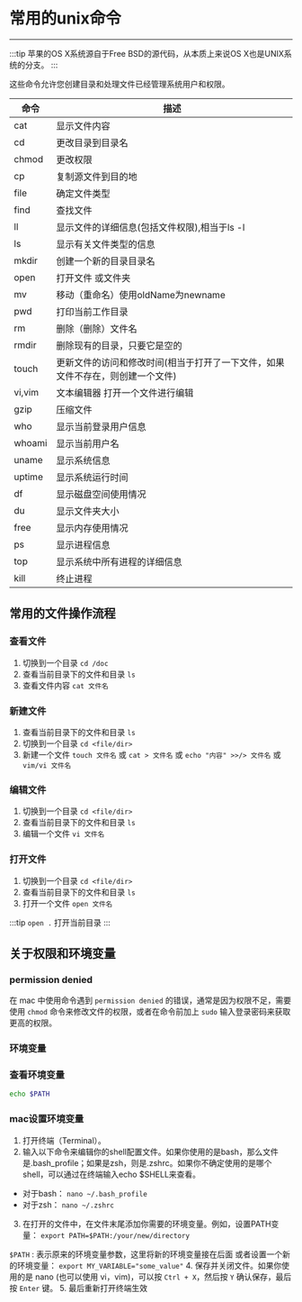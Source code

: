 # 常用的unix命令

---

:::tip
苹果的OS X系统源自于Free BSD的源代码，从本质上来说OS X也是UNIX系统的分支。
:::

这些命令允许您创建目录和处理文件已经管理系统用户和权限。


| 命令   | 描述                         |
|--------|------------------------------|
| cat    | 显示文件内容                |
| cd     | 更改目录到目录名             |
| chmod  | 更改权限                     |
| cp     | 复制源文件到目的地           |
| file   | 确定文件类型                 |
| find   | 查找文件                     |
| ll     | 显示文件的详细信息(包括文件权限),相当于ls -l           |
| ls     | 显示有关文件类型的信息       |
| mkdir  | 创建一个新的目录目录名       |
| open   | 打开文件 或文件夹                     |
| mv     | 移动（重命名）使用oldName为newname |
| pwd    | 打印当前工作目录             |
| rm     | 删除（删除）文件名           |
| rmdir  | 删除现有的目录，只要它是空的 |
| touch  | 更新文件的访问和修改时间(相当于打开了一下文件，如果文件不存在，则创建一个文件)    |
| vi,vim | 文本编辑器  打开一个文件进行编辑          |
| gzip   | 压缩文件         |
| who    | 显示当前登录用户信息         |
| whoami | 显示当前用户名         |
| uname  | 显示系统信息         |
| uptime | 显示系统运行时间         |
| df     | 显示磁盘空间使用情况         |
| du     | 显示文件夹大小         |
| free   | 显示内存使用情况         |
| ps     | 显示进程信息         |
| top    | 显示系统中所有进程的详细信息         |
| kill   | 终止进程         |


## 常用的文件操作流程

### 查看文件

1. 切换到一个目录 `cd /doc` 
2. 查看当前目录下的文件和目录 `ls`
3. 查看文件内容 `cat 文件名`

### 新建文件
1. 查看当前目录下的文件和目录 `ls`
2. 切换到一个目录 `cd <file/dir>` 
3. 新建一个文件 `touch 文件名` 或 `cat > 文件名` 或 `echo "内容" >>/> 文件名` 或 `vim/vi 文件名`

### 编辑文件

1. 切换到一个目录 `cd <file/dir>` 
2. 查看当前目录下的文件和目录 `ls`
3. 编辑一个文件 `vi 文件名`

### 打开文件

1. 切换到一个目录 `cd <file/dir>` 
2. 查看当前目录下的文件和目录 `ls`
3. 打开一个文件 `open 文件名`

:::tip
`open .` 打开当前目录
:::

## 关于权限和环境变量

### permission denied

在 mac 中使用命令遇到 `permission denied` 的错误，通常是因为权限不足，需要使用 `chmod` 命令来修改文件的权限，或者在命令前加上 `sudo` 输入登录密码来获取更高的权限。

### 环境变量

### 查看环境变量
```bash
echo $PATH
```

### mac设置环境变量

1. 打开终端（Terminal）。
2. 输入以下命令来编辑你的shell配置文件。如果你使用的是bash，那么文件是.bash_profile；如果是zsh，则是.zshrc。如果你不确定使用的是哪个shell，可以通过在终端输入echo $SHELL来查看。
- 对于bash：
`nano ~/.bash_profile`
- 对于zsh：
`nano ~/.zshrc`
3. 在打开的文件中，在文件末尾添加你需要的环境变量。例如，设置PATH变量：
`export PATH=$PATH:/your/new/directory`

`$PATH` :  表示原来的环境变量参数，这里将新的环境变量接在后面
或者设置一个新的环境变量：
`export MY_VARIABLE="some_value"`
4. 保存并关闭文件。如果你使用的是 nano (也可以使用 vi，vim)，可以按 `Ctrl + X`，然后按 `Y` 确认保存，最后按 `Enter` 键。
5. 最后重新打开终端生效

